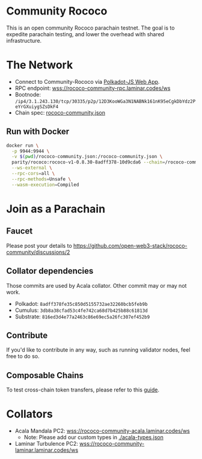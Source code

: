 # Community Rococo

This is an open community Rococo parachain testnet. The goal is to expedite parachain testing, and lower the overhead with shared infrastructure.

# The Network
- Connect to Community-Rococo via [Polkadot-JS Web App](https://polkadot.js.org/apps/?rpc=wss%3A%2F%2Frococo-community-rpc.laminar.codes/ws#/explorer).
- RPC endpoint: [wss://rococo-community-rpc.laminar.codes/ws](https://polkadot.js.org/apps/?rpc=wss://rococo-community-rpc.laminar.codes/ws#/explorer)
- Bootnode: `/ip4/3.1.243.130/tcp/30335/p2p/12D3KooWGa3N1NABNk161nK95eCgkDbYdz2PeYrGXuiygSZsDkF4`
- Chain spec: [rococo-community.json](./rococo-community.json)

## Run with Docker

```bash
docker run \
  -p 9944:9944 \
  -v $(pwd)/rococo-community.json:/rococo-community.json \
  parity/rococo:rococo-v1-0.8.30-8adff378-10d9cda6 --chain=/rococo-community.json \
  --ws-external \
  --rpc-cors=all \
  --rpc-methods=Unsafe \
  --wasm-execution=Compiled
```

# Join as a Parachain
## Faucet

Please post your details to https://github.com/open-web3-stack/rococo-community/discussions/2

## Collator dependencies

Those commits are used by Acala collator. Other commit may or may not work.

- Polkadot: `8adff378fe35c850d5155732ae32260bcb5feb9b`
- Cumulus: `3db8a38cfad53c4fe742ca68d7b425b88c61813d`
- Substrate: `816ed3d4e77a2463c86e69ec5a26fc307ef452b9`

## Contribute
If you'd like to contribute in any way, such as running validator nodes, feel free to do so.

## Composable Chains
To test cross-chain token transfers, please refer to this [guide](https://wiki.acala.network/build/development-guide/composable-chains).

# Collators

- Acala Mandala PC2: [wss://rococo-community-acala.laminar.codes/ws](https://polkadot.js.org/apps/?rpc=wss://rococo-community-acala.laminar.codes/ws)
  - Note: Please add our custom types in [./acala-types.json](./acala-types.json)
- Laminar Turbulence PC2: [wss://rococo-community-laminar.laminar.codes/ws](https://polkadot.js.org/apps/?rpc=wss://rococo-community-laminar.laminar.codes/ws)
